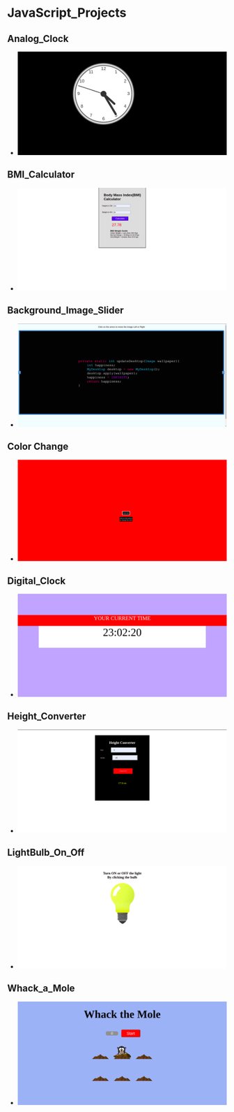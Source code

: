 # JavaScript_Projects

## Analog_Clock
- <img src = "Analog_Clock/image/Analog_Clock.png" alt = "Analog_Clock Photo">

## BMI_Calculator
- <img src = "BMI_Calculator/photo/BMI_Calculator.png" alt = "BMI_Calculator Photo">

## Background_Image_Slider
- <img src = "Background_Image_Slider/img/background_image_slider.png" alt = "Background_Image_Slider Photo">

## Color Change
- <img src = "Color Change/photo/color_change.png" alt = "Color_Change Photo">

## Digital_Clock
- <img src = "Digital_Clock/image/Digital_Clock.png" alt = "Digital_Clock Photo">

## Height_Converter
- <img src = "Height_Converter/image/Height_Converter.png" alt = "Height_Converter Photo">

## LightBulb_On_Off
- <img src = "LightBulb_On_Off/image/LightBulb_On.png" alt = "LightBulb_On Photo">

## Whack_a_Mole
- <img src = "Whack_a_Mole/image/Whack_a_Mole.png" alt = "Whack_a_Mole Photo">
